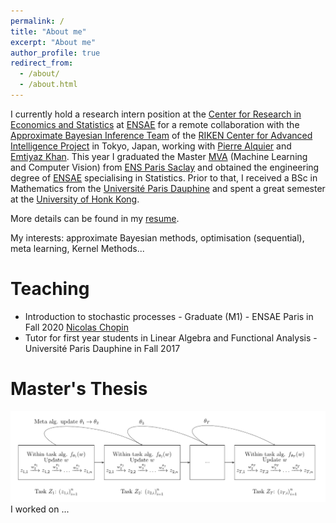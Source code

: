 ```yaml
---
permalink: /
title: "About me"
excerpt: "About me"
author_profile: true
redirect_from: 
  - /about/
  - /about.html
---
```


I currently hold a research intern position at the [Center for Research in Economics and Statistics](http://crest.science "CREST") at [ENSAE](https://www.ensae.fr/en/) for a remote collaboration with the [Approximate Bayesian Inference Team](https://team-approx-bayes.github.io "ApproxBayesTeam") of the [RIKEN Center for Advanced Intelligence Project](https://aip.riken.jp "RikenAIP") in Tokyo, Japan, working with [Pierre Alquier](https://pierrealquier.github.io) and [Emtiyaz Khan](https://emtiyaz.github.io). This year I graduated the Master [MVA](http://math.ens-paris-saclay.fr/version-francaise/formations/master-mva/) (Machine Learning and Computer Vision) from [ENS Paris Saclay](https://ens-paris-saclay.fr/en) and obtained the engineering degree of [ENSAE](https://www.ensae.fr/en/) specialising in Statistics. Prior to that, I received a BSc in Mathematics from the [Université Paris Dauphine](https://dauphine.psl.eu/en/) and spent a great semester at the [University of Honk Kong](https://www.hku.hk). 

More details can be found in my [resume](../files/MeunierDimitriResume.pdf).

My interests: approximate Bayesian methods, optimisation (sequential), meta learning, Kernel Methods... 

Teaching
======
- Introduction to stochastic processes - Graduate (M1) - ENSAE Paris in Fall 2020 [Nicolas Chopin](https://sites.google.com/site/nicolaschopinstatistician/)
- Tutor for first year students in Linear Algebra and Functional Analysis - Université Paris Dauphine in Fall 2017

Master's Thesis
======
![alt text](../images/metagraph.png) I worked on ...




